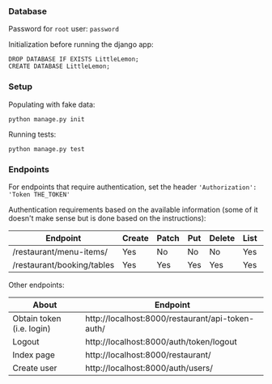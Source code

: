 ### Database

Password for `root` user: `password`

Initialization before running the django app:

```mysql
DROP DATABASE IF EXISTS LittleLemon;
CREATE DATABASE LittleLemon;
```

### Setup

Populating with fake data:

```shell
python manage.py init
```

Running tests:

```shell
python manage.py test 
```

### Endpoints

For endpoints that require authentication, set the header ```'Authorization': 'Token THE_TOKEN'```

Authentication requirements based on the available information (some of it doesn't make sense but is done based on the
instructions):

| Endpoint                   | Create | Patch | Put | Delete | List | Retrieve |
|----------------------------|--------|-------|-----|--------|------|----------|
| /restaurant/menu-items/    | Yes    | No    | No  | No     | Yes  | No       |
| /restaurant/booking/tables | Yes    | Yes   | Yes | Yes    | Yes  | Yes      |

Other endpoints:

| About                     | Endpoint                                         |
|---------------------------|--------------------------------------------------|
| Obtain token (i.e. login) | http://localhost:8000/restaurant/api-token-auth/ |
| Logout                    | http://localhost:8000/auth/token/logout          |
| Index page                | http://localhost:8000/restaurant/                |
| Create user               | http://localhost:8000/auth/users/                |